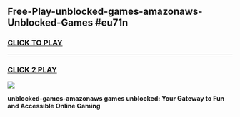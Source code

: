 
## Free-Play-unblocked-games-amazonaws-Unblocked-Games #eu71n
<h3>
<a href="https://news.freeplayer.one?title=unblocked-games-amazonaws&ref=8M">CLICK TO PLAY</a></h3>
<hr>

<h3>
<a href="https://news.freeplayer.one?title=unblocked-games-amazonaws&ref=8M">CLICK 2 PLAY</a>
  
</h3>

<a href="https://news.freeplayer.one?title=unblocked-games-amazonaws&ref=8M"><img src="https://clearcache.store/games.png"></a>


**unblocked-games-amazonaws games unblocked: Your Gateway to Fun and Accessible Online Gaming**
